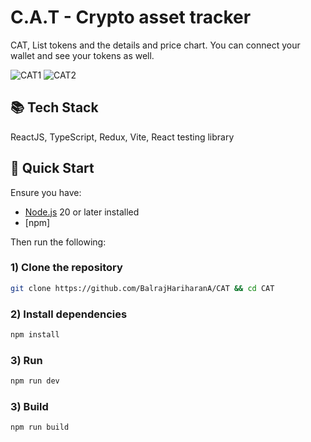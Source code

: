# C.A.T - Crypto asset tracker

CAT, List tokens and the details and price chart. You can connect your wallet and see your tokens as well.

![CAT1](https://i.postimg.cc/vcQjFyG9/cat1.png)
![CAT2](https://i.postimg.cc/VdDhzhNh/cat2.png)

## 📚 Tech Stack

ReactJS, TypeScript, Redux, Vite, React testing library

## 🚀 Quick Start

Ensure you have:

- [Node.js](https://nodejs.org) 20 or later installed
- [npm]

Then run the following:

### 1) Clone the repository

```bash
git clone https://github.com/BalrajHariharanA/CAT && cd CAT
```

### 2) Install dependencies

```bash
npm install
```

### 3) Run

```bash
npm run dev
```

### 3) Build

```bash
npm run build
```
